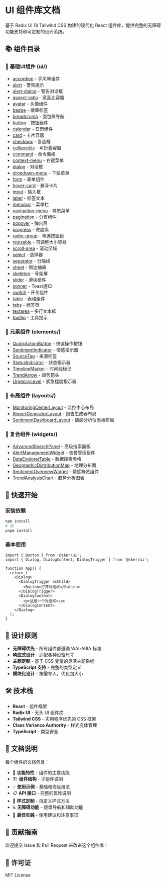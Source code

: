 # UI 组件库文档

基于 Radix UI 和 Tailwind CSS 构建的现代化 React 组件库，提供完整的无障碍功能支持和可定制的设计系统。

## 📚 组件目录

### 🎨 基础UI组件 (ui/)

- [accordion](src/components/ui/accordion.md) - 手风琴组件
- [alert](src/components/ui/alert.md) - 警告提示
- [alert-dialog](src/components/ui/alert-dialog.md) - 警告对话框
- [aspect-ratio](src/components/ui/aspect-ratio.md) - 宽高比容器
- [avatar](src/components/ui/avatar.md) - 头像组件
- [badge](src/components/ui/badge.md) - 徽章标签
- [breadcrumb](src/components/ui/breadcrumb.md) - 面包屑导航
- [button](src/components/ui/button.md) - 按钮组件
- [calendar](src/components/ui/calendar.md) - 日历组件
- [card](src/components/ui/card.md) - 卡片容器
- [checkbox](src/components/ui/checkbox.md) - 复选框
- [collapsible](src/components/ui/collapsible.md) - 可折叠容器
- [command](src/components/ui/command.md) - 命令面板
- [context-menu](src/components/ui/context-menu.md) - 右键菜单
- [dialog](src/components/ui/dialog.md) - 对话框
- [dropdown-menu](src/components/ui/dropdown-menu.md) - 下拉菜单
- [form](src/components/ui/form.md) - 表单组件
- [hover-card](src/components/ui/hover-card.md) - 悬浮卡片
- [input](src/components/ui/input.md) - 输入框
- [label](src/components/ui/label.md) - 标签文本
- [menubar](src/components/ui/menubar.md) - 菜单栏
- [navigation-menu](src/components/ui/navigation-menu.md) - 导航菜单
- [pagination](src/components/ui/pagination.md) - 分页组件
- [popover](src/components/ui/popover.md) - 弹出层
- [progress](src/components/ui/progress.md) - 进度条
- [radio-group](src/components/ui/radio-group.md) - 单选按钮组
- [resizable](src/components/ui/resizable.md) - 可调整大小容器
- [scroll-area](src/components/ui/scroll-area.md) - 滚动区域
- [select](src/components/ui/select.md) - 选择器
- [separator](src/components/ui/separator.md) - 分隔线
- [sheet](src/components/ui/sheet.md) - 侧边抽屉
- [skeleton](src/components/ui/skeleton.md) - 骨架屏
- [slider](src/components/ui/slider.md) - 滑块组件
- [sonner](src/components/ui/sonner.md) - Toast通知
- [switch](src/components/ui/switch.md) - 开关组件
- [table](src/components/ui/table.md) - 表格组件
- [tabs](src/components/ui/tabs.md) - 标签页
- [textarea](src/components/ui/textarea.md) - 多行文本框
- [tooltip](src/components/ui/tooltip.md) - 工具提示

### 🔧 元素组件 (elements/)

- [QuickActionButton](src/components/elements/QuickActionButton.md) - 快速操作按钮
- [SentimentIndicator](src/components/elements/SentimentIndicator.md) - 情感指示器
- [SourceTag](src/components/elements/SourceTag.md) - 来源标签
- [StatusIndicator](src/components/elements/StatusIndicator.md) - 状态指示器
- [TimelineMarker](src/components/elements/TimelineMarker.md) - 时间线标记
- [TrendArrow](src/components/elements/TrendArrow.md) - 趋势箭头
- [UrgencyLevel](src/components/elements/UrgencyLevel.md) - 紧急程度指示器

### 📱 布局组件 (layouts/)

- [MonitoringCenterLayout](src/components/layouts/MonitoringCenterLayout.md) - 监控中心布局
- [ReportGeneratorLayout](src/components/layouts/ReportGeneratorLayout.md) - 报告生成器布局
- [SentimentDashboardLayout](src/components/layouts/SentimentDashboardLayout.md) - 情感分析仪表板布局

### 🧩 复合组件 (widgets/)

- [AdvancedSearchPanel](src/components/widgets/AdvancedSearchPanel.md) - 高级搜索面板
- [AlertManagementWidget](src/components/widgets/AlertManagementWidget.md) - 告警管理组件
- [DataExplorerTable](src/components/widgets/DataExplorerTable.md) - 数据探索表格
- [GeographicDistributionMap](src/components/widgets/GeographicDistributionMap.md) - 地理分布图
- [SentimentOverviewWidget](src/components/widgets/SentimentOverviewWidget.md) - 情感概览组件
- [TrendAnalysisChart](src/components/widgets/TrendAnalysisChart.md) - 趋势分析图表

## 🚀 快速开始

### 安装依赖

```bash
npm install
# 或
pnpm install
```

### 基本使用

```tsx
import { Button } from '@sker/ui';
import { Dialog, DialogContent, DialogTrigger } from '@sker/ui';

function App() {
  return (
    <Dialog>
      <DialogTrigger asChild>
        <Button>打开对话框</Button>
      </DialogTrigger>
      <DialogContent>
        <p>这是一个对话框</p>
      </DialogContent>
    </Dialog>
  );
}
```

## 🎨 设计原则

- **无障碍优先** - 所有组件都遵循 WAI-ARIA 标准
- **响应式设计** - 适配各种设备尺寸
- **主题定制** - 基于 CSS 变量的灵活主题系统
- **TypeScript 支持** - 完整的类型定义
- **模块化设计** - 按需导入，优化包大小

## 🛠️ 技术栈

- **React** - 组件框架
- **Radix UI** - 无头 UI 组件库
- **Tailwind CSS** - 实用程序优先的 CSS 框架
- **Class Variance Authority** - 样式变体管理
- **TypeScript** - 类型安全

## 📖 文档说明

每个组件的文档包含：

- 🎯 **功能特性** - 组件的主要功能
- 🏗️ **组件结构** - 子组件说明
- 💡 **使用示例** - 基础和高级用法
- 📋 **API 接口** - 完整的属性说明
- 🎨 **样式定制** - 自定义样式方法
- ♿ **无障碍功能** - 键盘导航和辅助功能
- 💼 **最佳实践** - 使用建议和注意事项

## 🤝 贡献指南

欢迎提交 Issue 和 Pull Request 来改进这个组件库！

## 📄 许可证

MIT License
